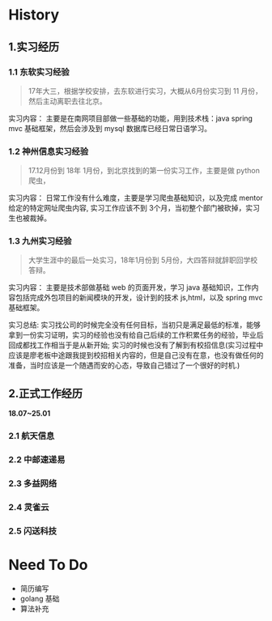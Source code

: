 
# History

## 1.实习经历

### 1.1 东软实习经验
> 17年大三，根据学校安排，去东软进行实习，大概从6月份实习到 11 月份，然后主动离职去往北京。

实习内容：
主要是在南网项目部做一些基础的功能，用到技术栈：java spring mvc 基础框架，然后会涉及到 mysql 数据库已经日常日语学习。

### 1.2 神州信息实习经验
> 17.12月份到 18年 1月份，到北京找到的第一份实习工作，主要是做 python 爬虫，

实习内容：
日常工作没有什么难度，主要是学习爬虫基础知识，以及完成 mentor 给定的特定网址爬虫内容, 实习工作应该不到 3个月，当初整个部门被砍掉，实习生也被裁掉。

### 1.3 九州实习经验
> 大学生涯中的最后一处实习，18年1月份到 5月份，大四答辩就辞职回学校答辩。

实习内容：
主要是技术部做基础 web 的页面开发，学习 java 基础知识，工作内容包括完成外包项目的新闻模块的开发，设计到的技术 js,html，以及 spring mvc 基础框架。

实习总结:
实习找公司的时候完全没有任何目标，当初只是满足最低的标准，能够拿到一份实习证明，实习的经验也没有给自己后续的工作积累任务的经验，毕业后回成都找工作相当于是从新开始; 实习的时候也没有了解到有校招信息(实习过程中应该是廖老板中途跟我提到校招相关内容的，但是自己没有在意，也没有做任何的准备，当时应该是一个随遇而安的心态，导致自己错过了一个很好的时机.)
## 2.正式工作经历

**18.07~25.01**
### 2.1 航天信息

### 2.2 中邮速递易

### 2.3 多益网络

### 2.4 灵雀云

### 2.5 闪送科技


# Need To Do
- 简历编写
- golang 基础
- 算法补充